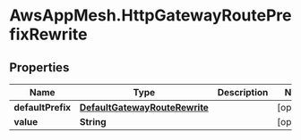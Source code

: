 # AwsAppMesh.HttpGatewayRoutePrefixRewrite

## Properties

Name | Type | Description | Notes
------------ | ------------- | ------------- | -------------
**defaultPrefix** | [**DefaultGatewayRouteRewrite**](DefaultGatewayRouteRewrite.md) |  | [optional] 
**value** | **String** |  | [optional] 


